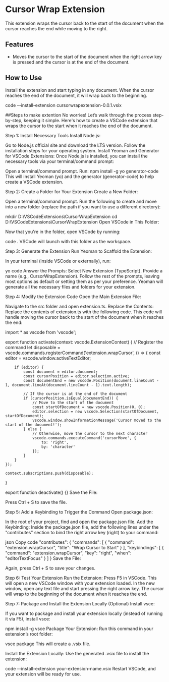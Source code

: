 # Cursor Wrap Extension

This extension wraps the cursor back to the start of the document when the cursor reaches the end while moving to the right.

## Features

- Moves the cursor to the start of the document when the right arrow key is pressed and the cursor is at the end of the document.

## How to Use

Install the extension and start typing in any document. When the cursor reaches the end of the document, it will wrap back to the beginning.

code --install-extension cursorwrapextension-0.0.1.vsix

##Steps to make extention
No worries! Let’s walk through the process step-by-step, keeping it simple. Here's how to create a VSCode extension that wraps the cursor to the start when it reaches the end of the document.

Step 1: Install Necessary Tools
Install Node.js:

Go to Node.js official site and download the LTS version.
Follow the installation steps for your operating system.
Install Yeoman and Generator for VSCode Extensions:
Once Node.js is installed, you can install the necessary tools via your terminal/command prompt:

Open a terminal/command prompt.
Run:
npm install -g yo generator-code
This will install Yeoman (yo) and the generator (generator-code) to help create a VSCode extension.

Step 2: Create a Folder for Your Extension
Create a New Folder:

Open a terminal/command prompt.
Run the following to create and move into a new folder (replace the path if you want to use a different directory):

mkdir D:\VSCodeExtensions\CursorWrapExtension
cd D:\VSCodeExtensions\CursorWrapExtension
Open VSCode in This Folder:

Now that you're in the folder, open VSCode by running:

code .
VSCode will launch with this folder as the workspace.

Step 3: Generate the Extension
Run Yeoman to Scaffold the Extension:

In your terminal (inside VSCode or externally), run:

yo code
Answer the Prompts:
Select New Extension (TypeScript).
Provide a name (e.g., CursorWrapExtension).
Follow the rest of the prompts, leaving most options as default or setting them as per your preference.
Yeoman will generate all the necessary files and folders for your extension.

Step 4: Modify the Extension Code
Open the Main Extension File:

Navigate to the src folder and open extension.ts.
Replace the Contents:
Replace the contents of extension.ts with the following code. This code will handle moving the cursor back to the start of the document when it reaches the end:

import * as vscode from 'vscode';

export function activate(context: vscode.ExtensionContext) {
    // Register the command
    let disposable = vscode.commands.registerCommand('extension.wrapCursor', () => {
        const editor = vscode.window.activeTextEditor;

        if (editor) {
            const document = editor.document;
            const cursorPosition = editor.selection.active;
            const documentEnd = new vscode.Position(document.lineCount - 1, document.lineAt(document.lineCount - 1).text.length);

            // If the cursor is at the end of the document
            if (cursorPosition.isEqual(documentEnd)) {
                // Move to the start of the document
                const startOfDocument = new vscode.Position(0, 0);
                editor.selection = new vscode.Selection(startOfDocument, startOfDocument);
                vscode.window.showInformationMessage('Cursor moved to the start of the document!');
            } else {
                // Otherwise, move the cursor to the next character
                vscode.commands.executeCommand('cursorMove', {
                    to: 'right',
                    by: 'character'
                });
            }
        }
    });

    context.subscriptions.push(disposable);
}

export function deactivate() {}
Save the File:

Press Ctrl + S to save the file.

Step 5: Add a Keybinding to Trigger the Command
Open package.json:

In the root of your project, find and open the package.json file.
Add the Keybinding:
Inside the package.json file, add the following lines under the "contributes" section to bind the right arrow key (right) to your command:

json
Copy code
"contributes": {
    "commands": [
        {
            "command": "extension.wrapCursor",
            "title": "Wrap Cursor to Start"
        }
    ],
    "keybindings": [
        {
            "command": "extension.wrapCursor",
            "key": "right",
            "when": "editorTextFocus"
        }
    ]
}
Save the File:

Again, press Ctrl + S to save your changes.

Step 6: Test Your Extension
Run the Extension:
Press F5 in VSCode. This will open a new VSCode window with your extension loaded.
In the new window, open any text file and start pressing the right arrow key. The cursor will wrap to the beginning of the document when it reaches the end.

Step 7: Package and Install the Extension Locally (Optional)
Install vsce:

If you want to package and install your extension locally (instead of running it via F5), install vsce:

npm install -g vsce
Package Your Extension:
Run this command in your extension’s root folder:


vsce package
This will create a .vsix file.

Install the Extension Locally:
Use the generated .vsix file to install the extension:

code --install-extension your-extension-name.vsix
Restart VSCode, and your extension will be ready for use.

